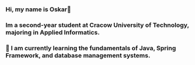 ### Hi, my name is Oskar👋
### Im a second-year student at Cracow University of Technology, majoring in Applied Informatics.
### 🌱 I am currently learning the fundamentals of Java, Spring Framework, and database management systems.

<!--
**oskar1mov/oskar1mov** is a ✨ _special_ ✨ repository because its `README.md` (this file) appears on your GitHub profile.

Here are some ideas to get you started:

- 🔭 I’m currently working on ...
🌱 I’m currently learning ...
- 👯 I’m looking to collaborate on ...
- 🤔 I’m looking for help with ...
- 💬 Ask me about ...
- 📫 How to reach me: ...
- 😄 Pronouns: ...
- ⚡ Fun fact: ...
-->
